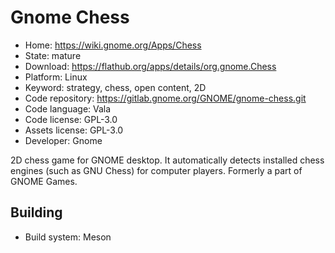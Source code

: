 # Gnome Chess

- Home: https://wiki.gnome.org/Apps/Chess
- State: mature
- Download: https://flathub.org/apps/details/org.gnome.Chess
- Platform: Linux
- Keyword: strategy, chess, open content, 2D
- Code repository: https://gitlab.gnome.org/GNOME/gnome-chess.git
- Code language: Vala
- Code license: GPL-3.0
- Assets license: GPL-3.0
- Developer: Gnome

2D chess game for GNOME desktop. It automatically detects installed chess engines (such as GNU Chess) for computer players.
Formerly a part of GNOME Games.

## Building

- Build system: Meson
